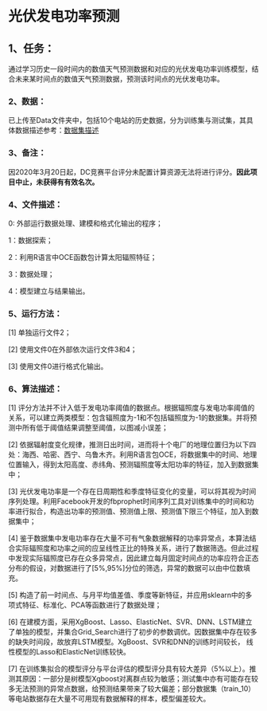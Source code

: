 # 光伏发电功率预测
## 1、任务：
通过学习历史一段时间内的数值天气预测数据和对应的光伏发电功率训练模型，结合未来某时间点的数值天气预测数据，预测该时间点的光伏发电功率。
### 2、数据：
已上传至Data文件夹中，包括10个电站的历史数据，分为训练集与测试集，其具体数据描述参考：[数据集描述](https://www.dcjingsai.com/common/cmpt/%E5%9B%BD%E8%83%BD%E6%97%A5%E6%96%B0%E7%AC%AC%E4%BA%8C%E5%B1%8A%E5%85%89%E4%BC%8F%E5%8A%9F%E7%8E%87%E9%A2%84%E6%B5%8B%E8%B5%9B_%E7%AB%9E%E8%B5%9B%E4%BF%A1%E6%81%AF.html)
### 3、备注：
因2020年3月20日起，DC竞赛平台评分未配置计算资源无法将进行评分。__因此项目中止，未获得有有效名次。__
### 4、文件描述：
0: 外部运行数据处理、建模和格式化输出的程序；  

1：数据探索；  

2：利用R语言中OCE函数包计算太阳辐照特征；

3：数据处理；

4：模型建立与结果输出。
### 5、运行方法：
[1] 单独运行文件2； 

[2] 使用文件0在外部依次运行文件3和4；  

[3] 使用文件0进行格式化输出。  
### 6、算法描述：
[1]	评分方法并不计入低于发电功率阈值的数据点。根据辐照度与发电功率阈值的关系，可以建立两类模型：包含辐照度为-1和不包括辐照度为-1的数据集。并将预测中所有低于阈值结果调整至阈值，以图减小误差；  

[2]	依据辐射度变化规律，推测日出时间，进而将十个电厂的地理位置归为以下四处：海西、哈密、西宁、乌鲁木齐。利用R语言包OCE，将数据集中的时间、地理位置输入，得到太阳高度、赤纬角、预测辐照度等太阳功率的特征，加入到数据集中；  

[3]	光伏发电功率是一个存在日周期性和季度特征变化的变量，可以将其视为时间序列处理。利用Facebook开发的fbprophet时间序列工具对训练集中的时间和功率进行拟合，构造出功率的预测值、预测值上限、预测值下限三个特征，加入到数据集中；  

[4]	鉴于数据集中发电功率存在大量不可有气象数据解释的功率异常点，本算法结合实际辐照度和功率之间的应呈线性正比的特殊关系，进行了数据筛选。但此过程中发现实际辐照度已存在众多异常点，因此建立每月固定时间点的功率应符合正态分布的假设，对数据进行了[5%,95%]分位的筛选，异常的数据可以由中位数填充。  

[5]	构造了前一时间点、与月平均值差值、季度等新特征，并应用sklearn中的多项式特征、标准化、PCA等函数进行了数据处理；  

[6]	在建模方面，采用XgBoost、Lasso、ElasticNet、SVR、DNN、LSTM建立了单独的模型，并集合Grid_Search进行了初步的参数调优。因数据集中存在较多的缺失时间段，故放弃LSTM模型。XgBoost、SVR和DNN的训练时间较长， 线性模型的Lasso和ElasticNet训练较快。  

[7]	在训练集拟合的模型评分与平台评估的模型评分具有较大差异（5%以上）。推测其原因：一部分是树模型Xgboost对离群点较为敏感；测试集中亦有可能存在较多无法预测的异常点数据，给预测结果带来了较大偏差；部分数据集（train_10）等电站数据存在大量不可用现有数据解释的样本，模型偏差较大。  
